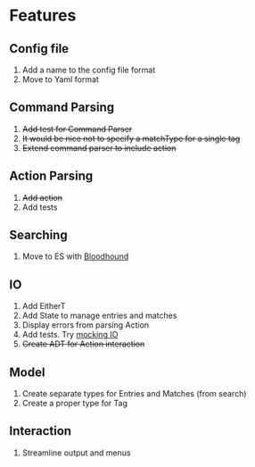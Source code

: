 # Features

## Config file
1. Add a name to the config file format
1. Move to Yaml format

## Command Parsing
1. ~~Add test for Command Parser~~
1. ~~It would be nice not to specify a matchType for a single tag~~
1. ~~Extend command parser to include action~~

## Action Parsing
1. ~~Add action~~
1. Add tests

## Searching
1. Move to ES with [Bloodhound](https://github.com/bitemyapp/bloodhound)

## IO
1. Add EitherT
1. Add State to manage entries and matches
1. Display errors from parsing Action
1. Add tests. Try [mocking IO](https://making.pusher.com/unit-testing-io-in-haskell/)
1. ~~Create ADT for Action interaction~~

## Model
1. Create separate types for Entries and Matches (from search)
1. Create a proper type for Tag

## Interaction
1. Streamline output and menus